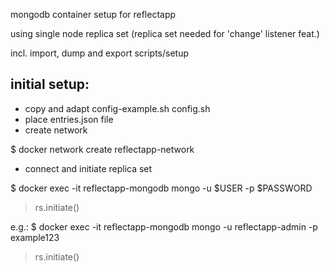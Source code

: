 mongodb container setup for reflectapp

using single node replica set (replica set needed for 'change' listener feat.)

incl. import, dump and export scripts/setup

## initial setup:

- copy and adapt config-example.sh config.sh
- place entries.json file
- create network

 $ docker network create reflectapp-network

- connect and initiate replica set

 $ docker exec -it reflectapp-mongodb mongo -u $USER -p $PASSWORD
 > rs.initiate()

e.g.:
 $ docker exec -it reflectapp-mongodb mongo -u reflectapp-admin -p example123
 > rs.initiate()
